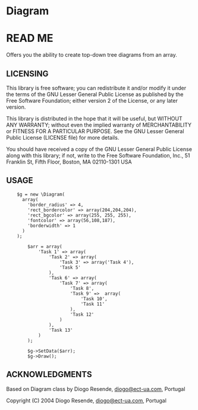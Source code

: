 # Diagram

READ ME
=======

Offers you the ability to create top-down tree diagrams from an array.

## LICENSING ##



This library is free software; you can redistribute it and/or modify it under
the terms of the GNU Lesser General Public License as published by the Free
Software Foundation; either version 2 of the License, or any later version.

This library is distributed in the hope that it will be useful, but WITHOUT ANY
WARRANTY; without even the implied warranty of MERCHANTABILITY or FITNESS FOR A
PARTICULAR PURPOSE. See the GNU Lesser General Public License (LICENSE file)
for more details.

You should have received a copy of the GNU Lesser General Public License along
with this library; if not, write to the Free Software Foundation, Inc., 51
Franklin St, Fifth Floor, Boston, MA 02110-1301 USA

## USAGE ##
```
    $g = new \Diagram(
      array(
        'border_radius' => 4,
        'rect_bordercolor' => array(204,204,204),
        'rect_bgcolor' => array(255, 255, 255),
        'fontcolor' => array(56,108,187),
        'borderwidth' => 1
      )
    );

		$arr = array(
			'Task 1' => array(
				'Task 2' => array(
					'Task 3' => array('Task 4'),
					'Task 5'
				),
				'Task 6' => array(
					'Task 7' => array(
						'Task 8',
						'Task 9' =>  array(
							'Task 10',
							'Task 11'
						),
						'Task 12'
					)
				),
				'Task 13'
			)
		);

		$g->SetData($arr);
		$g->Draw();
```
## ACKNOWLEDGMENTS ##

Based on Diagram class by Diogo Resende, diogo@ect-ua.com, Portugal

Copyright (C) 2004 Diogo Resende, diogo@ect-ua.com, Portugal

 
